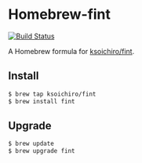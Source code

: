 # Homebrew-fint

[![Build Status](https://travis-ci.org/ksoichiro/homebrew-fint.svg)](https://travis-ci.org/ksoichiro/homebrew-fint)

A Homebrew formula for [ksoichiro/fint](https://github.com/ksoichiro/fint).

## Install

```sh
$ brew tap ksoichiro/fint
$ brew install fint
```

## Upgrade

```sh
$ brew update
$ brew upgrade fint
```
